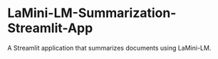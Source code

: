 # LaMini-LM-Summarization-Streamlit-App
A Streamlit application that summarizes documents using LaMini-LM.
